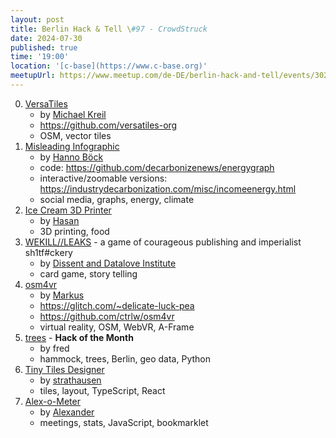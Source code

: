 ```yaml
---
layout: post
title: Berlin Hack & Tell \#97 - CrowdStruck
date: 2024-07-30
published: true
time: '19:00'
location: '[c-base](https://www.c-base.org)'
meetupUrl: https://www.meetup.com/de-DE/berlin-hack-and-tell/events/302403769
---
```


0. [VersaTiles](https://versatiles.org)
    - by [Michael Kreil](https://github.com/MichaelKreil)
    - https://github.com/versatiles-org
    - OSM, vector tiles
1. [Misleading Infographic](https://industrydecarbonization.com/news/misleading-logarithmic-scales-and-the-disregard-for-energy-efficiency.html)
    - by [Hanno Böck](https://hboeck.de/)
    - code: https://github.com/decarbonizenews/energygraph
    - interactive/zoomable versions: https://industrydecarbonization.com/misc/incomeenergy.html
    - social media, graphs, energy, climate
2. [Ice Cream 3D Printer](https://hasanshaukat.wordpress.com/projects/ice-cream-3d-printer)
    - by [Hasan](https://hasanshaukat.wordpress.com)
    - 3D printing, food
3. [WEKILL//LEAKS](https://dissent-and-datalove.institute/artworks/wkl/) - a game of courageous publishing and imperialist sh1tf#ckery
    - by [Dissent and Datalove Institute](https://dissent-and-datalove.institute/)
    - card game, story telling
4. [osm4vr](https://delicate-luck-pea.glitch.me)
    - by [Markus](https://github.com/ctrlw)
    - https://glitch.com/~delicate-luck-pea
    - https://github.com/ctrlw/osm4vr
    - virtual reality, OSM, WebVR, A-Frame
5. [trees](https://colab.research.google.com/drive/16ZW12CxLJAGTyPmgQ026zqrp-YbslQHV) - **Hack of the Month**
    - by fred
    - hammock, trees, Berlin, geo data, Python
6. [Tiny Tiles Designer](https://github.com/strathausen/tinytiles)
    - by [strathausen](https://github.com/strathausen)
    - tiles, layout, TypeScript, React
7. [Alex-o-Meter](https://gist.github.com/soulim/daa27ea52ffc2ae3f9eb19d47aa0bdf0)
    - by [Alexander](https://sul.im)
    - meetings, stats, JavaScript, bookmarklet